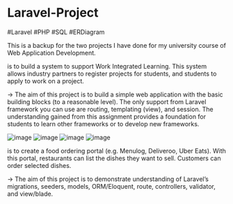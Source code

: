 
# Laravel-Project

#Laravel #PHP #SQL #ERDiagram

This is a backup for the two projects I have done for my university course of Web Application Development.

<intern-project-system> is to build a system to support Work Integrated Learning. This system allows industry partners to register projects for students, and students to apply to work on a project.

  -> The aim of this project is to build a simple web application with the basic building blocks (to a reasonable level). The only support from Laravel      framework you can use are routing, templating (view), and session. The understanding gained from this assignment provides a foundation for students to      learn other frameworks or to develop new frameworks.


![image](https://user-images.githubusercontent.com/110143894/213168200-907a8e03-74c7-4361-8a5d-bd82aa34357e.png)
![image](https://user-images.githubusercontent.com/110143894/213168281-90518db7-a313-4586-8d75-85599ac8a82f.png)
![image](https://user-images.githubusercontent.com/110143894/213168499-453d003e-3d0c-41e4-9340-98bffe279726.png)
![image](https://user-images.githubusercontent.com/110143894/213168556-4bcfac8e-80ac-4950-99d1-b58863afaa4c.png)


  
<food-ordering-portal> is to create a food ordering portal (e.g. Menulog, Deliveroo, Uber Eats). With this portal, restaurants can list the dishes they want to sell. Customers can order selected dishes.
  
  -> The aim of this project is to demonstrate understanding of Laravel’s migrations, seeders, models, ORM/Eloquent, route, controllers, validator, and          view/blade.
